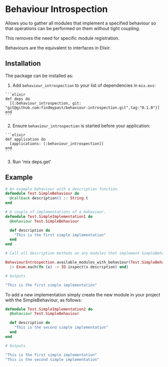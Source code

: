 # Behaviour Introspection

Allows you to gather all modules that implement a specified behaviour so that operations can be performed on them without tight coupling.

This removes the need for specific module registration.

Behaviours are the equivalent to interfaces in Elixir.

## Installation

The package can be installed as:

  1. Add `behaviour_introspection` to your list of dependencies in `mix.exs`:

    ```elixir
    def deps do
      [{:behaviour_introspection, git: "git@github.com:findmypast/behaviour-introspection.git",tag:"0.1.0"}]
    end
    ```

  2. Ensure `behaviour_introspection` is started before your application:

    ```elixir
    def application do
      [applications: [:behaviour_introspection]]
    end
    ```
  3. Run 'mix deps.get'

## Example

```elixir
# An example behaviour with a description function.
defmodule Test.SimpleBehaviour do
  @callback description() :: String.t
end

# A couple of implementations of a behaviour.
defmodule Test.SimpleImplementation1 do
  @behaviour Test.SimpleBehaviour

  def description do
    "This is the first simple implementation"
  end
end

# Call all description methods on any modules that implement SimpleBehaviour.

BehaviourIntrospection.available_modules_with_behaviour(Test.SimpleBehaviour)
  |> Enum.each(fn (x) -> IO.inspect(x.description) end)

# Outputs

"This is the first simple implementation"
```

To add a new implementation simply create the new module in your project with the SimpleBehaviour, as follows:

```elixir
defmodule Test.SimpleImplementation2 do
  @behaviour Test.SimpleBehaviour

  def description do
    "This is the second simple implementation"
  end
end

# Outputs

"This is the first simple implementation"
"This is the second simple implementation"
```
